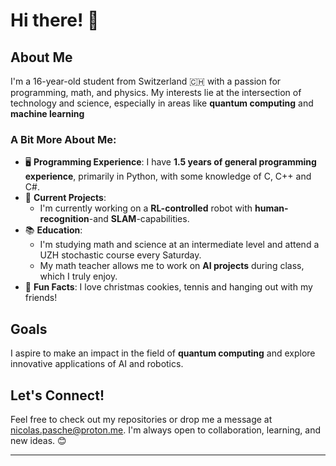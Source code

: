 # Hi there! 👋

## About Me
I'm a 16-year-old student from Switzerland 🇨🇭 with a passion for programming, math, and physics. My interests lie at the intersection of technology and science, especially in areas like **quantum computing** and **machine learning**

### A Bit More About Me:
- 🖥️ **Programming Experience**: I have **1.5 years of general programming experience**, primarily in Python, with some knowledge of C, C++ and C#.
- 🔬 **Current Projects**: 
  - I'm currently working on a **RL-controlled** robot with **human-recognition**-and **SLAM**-capabilities.
- 📚 **Education**: 
  - I'm studying math and science at an intermediate level and attend a UZH stochastic course every Saturday.
  - My math teacher allows me to work on **AI projects** during class, which I truly enjoy.
- 🌌 **Fun Facts**: I love christmas cookies, tennis and hanging out with my friends!

## Goals
I aspire to make an impact in the field of **quantum computing** and explore innovative applications of AI and robotics. 

## Let's Connect!
Feel free to check out my repositories or drop me a message at nicolas.pasche@proton.me. I'm always open to collaboration, learning, and new ideas. 😊

---
